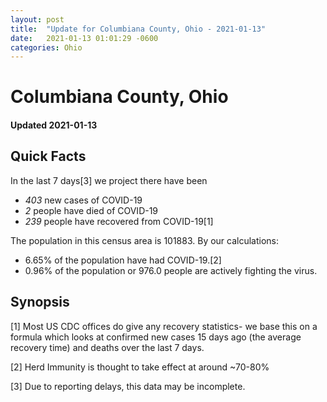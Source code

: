 ```yaml
---
layout: post
title:  "Update for Columbiana County, Ohio - 2021-01-13"
date:   2021-01-13 01:01:29 -0600
categories: Ohio
---
```


# Columbiana County, Ohio
#### Updated 2021-01-13

## Quick Facts

In the last 7 days[3] we project there have been
- *403* new cases of COVID-19
- *2* people have died of COVID-19
- *239* people have recovered from COVID-19[1]

The population in this census area is 101883. By our calculations:
- 6.65% of the population have had COVID-19.[2]
- 0.96% of the population or 976.0 people are actively fighting the virus.

## Synopsis




[1] Most US CDC offices do give any recovery statistics- we base this on a formula which looks at confirmed new cases
15 days ago (the average recovery time) and deaths over the last 7 days.

[2] Herd Immunity is thought to take effect at around ~70-80%

[3] Due to reporting delays, this data may be incomplete.
 
    